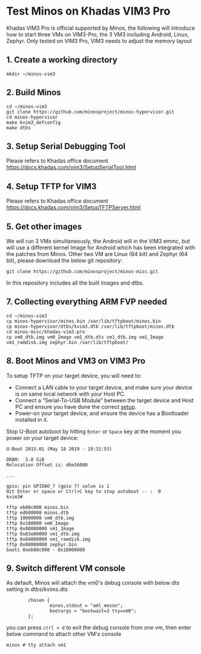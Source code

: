 # Test Minos on Khadas VIM3 Pro

Khadas VIM3 Pro is official supported by Minos, the following will introduce how to start three VMs on VIM3-Pro, the 3 VM3 including Android, Linux, Zephyr. Only tested on VIM3 Pro, VIM3 needs to adjust the memory layout

## 1. Create a working directory

```shell script
mkdir ~/minos-vim3
```

## 2. Build Minos

   ```shell script
   cd ~/minos-vim3
   git clone https://github.com/minosproject/minos-hypervisor.git
   cd minos-hypervisor
   make kvim3_defconfig
   make dtbs
   ```

## 3. Setup Serial Debugging Tool

Please refers to Khadas office document https://docs.khadas.com/vim3/SetupSerialTool.html

## 4. Setup TFTP for VIM3

Please refers to Khadas office document https://docs.khadas.com/vim3/SetupTFTPServer.html

## 5. Get other images

We will run 3 VMs simultaneously, the Android will in the VIM3 emmc, but will use a different kernel Image for Android which has been integrated with the patches from Minos. Other two VM are Linux (64 bit) and Zephyr (64 bit), please download the below git repository:

  ```shell script
git clone https://github.com/minosproject/minos-misc.git
  ```

  In this repository includes all the built images and dtbs.

## 7. Collecting everything ARM FVP needed

  ```shell script
cd ~/minos-vim3
cp minos-hypervisor/minos.bin /var/lib/tftpboot/minos.bin
cp minos-hypervisor/dtbs/kvim3.dtb /var/lib/tftpboot/minos.dtb
cd minos-misc/khadas-vim3-pro
cp vm0_dtb.img vm0_Image vm1_dtb.dts vm1_dtb.img vm1_Image vm1_ramdisk.img zephyr.bin /var/lib/tftpboot/
  ```

## 8. Boot Minos and VM3 on VIM3 Pro

To setup TFTP on your target device, you will need to:

- Connect a LAN cable to your target device, and make sure your device is on same local network with your Host PC.
- Connect a “Serial-To-USB Module” between the target device and Host PC and ensure you have done the correct [setup](https://docs.khadas.com/vim1/SetupSerialTool.html).
- Power-on your target device, and ensure the device has a Bootloader installed in it.

Stop U-Boot autoboot by hitting `Enter` or `Space` key at the moment you power on your target device:

```
U-Boot 2015.01 (May 18 2019 - 19:31:53)

DRAM:  3.8 GiB
Relocation Offset is: d6e56000

...

gpio: pin GPIOAO_7 (gpio 7) value is 1
Hit Enter or space or Ctrl+C key to stop autoboot -- :  0 
kvim3#
```

```shell script
tftp eb80c000 minos.bin
tftp ed600000 minos.dtb
tftp 10000000 vm0_dtb.img
tftp 0x108000 vm0_Image
tftp 0x80080000 vm1_Image
tftp 0x83e00000 vm1_dtb.img
tftp 0x84000000 vm1_ramdisk.img
tftp 0x88000000 zephyr.bin
booti 0xeb80c000 - 0x10000000
```

## 9. Switch different VM console

As default, Minos will attach the vm0's debug console with below dts setting in dtbs/kvims.dts

```
        chosen {
                minos,stdout = "aml_meson";
                bootargs = "bootwait=3 tty=vm0";
        };
```

 you can press `ctrl + d` to exit the debug console from one vm, then enter below command to attach other VM's console

```
minos # tty attach vm1
```

